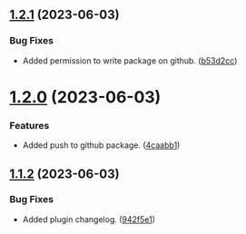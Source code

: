 ## [1.2.1](https://github.com/goffity/semantic-release/compare/v1.2.0...v1.2.1) (2023-06-03)


### Bug Fixes

* Added permission to write package on github. ([b53d2cc](https://github.com/goffity/semantic-release/commit/b53d2cc3aff58e925ebaf73695098ad8f388f0f2))

# [1.2.0](https://github.com/goffity/semantic-release/compare/v1.1.2...v1.2.0) (2023-06-03)


### Features

* Added push to github package. ([4caabb1](https://github.com/goffity/semantic-release/commit/4caabb1f0b94dd171e992df24966cfbfefe5509c))

## [1.1.2](https://github.com/goffity/semantic-release/compare/v1.1.1...v1.1.2) (2023-06-03)


### Bug Fixes

* Added plugin changelog. ([942f5e1](https://github.com/goffity/semantic-release/commit/942f5e1aaf833c64a525d9fac1e388ea4b86d9c0))
